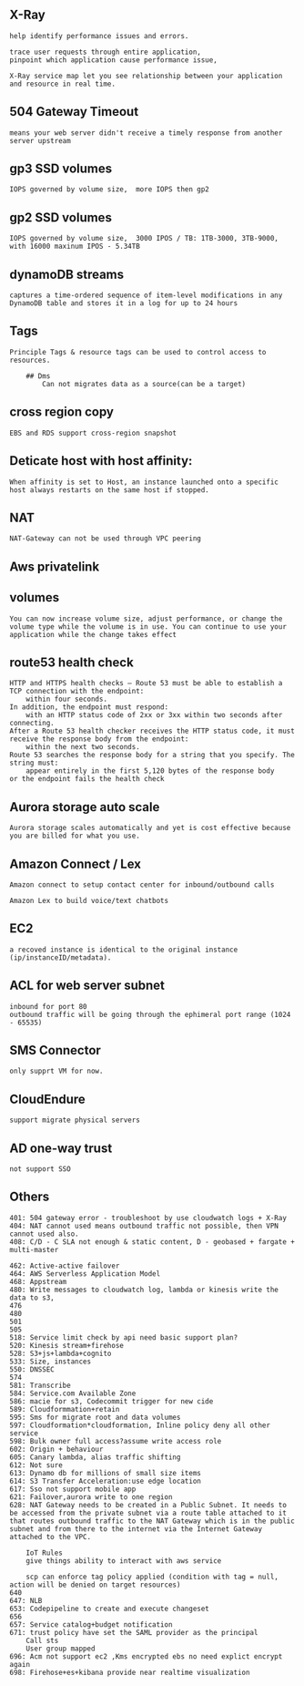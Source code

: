 ## X-Ray
    help identify performance issues and errors.

    trace user requests through entire application,
    pinpoint which application cause performance issue,
    
    X-Ray service map let you see relationship between your application and resource in real time.
## 504 Gateway Timeout
    means your web server didn't receive a timely response from another server upstream


## gp3 SSD volumes
    IOPS governed by volume size,  more IOPS then gp2
## gp2 SSD volumes
    IOPS governed by volume size,  3000 IPOS / TB: 1TB-3000, 3TB-9000, with 16000 maxinum IPOS - 5.34TB

## dynamoDB streams
    captures a time-ordered sequence of item-level modifications in any DynamoDB table and stores it in a log for up to 24 hours
## Tags
    Principle Tags & resource tags can be used to control access to resources.

        ## Dms
            Can not migrates data as a source(can be a target)

## cross region copy
    EBS and RDS support cross-region snapshot
## Deticate host with host affinity:

    When affinity is set to Host, an instance launched onto a specific host always restarts on the same host if stopped. 


## NAT
    NAT-Gateway can not be used through VPC peering

## Aws privatelink


## volumes
    You can now increase volume size, adjust performance, or change the volume type while the volume is in use. You can continue to use your application while the change takes effect


## route53 health check
    HTTP and HTTPS health checks – Route 53 must be able to establish a TCP connection with the endpoint:
        within four seconds. 
    In addition, the endpoint must respond:
        with an HTTP status code of 2xx or 3xx within two seconds after connecting. 
    After a Route 53 health checker receives the HTTP status code, it must receive the response body from the endpoint:
        within the next two seconds. 
    Route 53 searches the response body for a string that you specify. The string must:
        appear entirely in the first 5,120 bytes of the response body 
    or the endpoint fails the health check

## Aurora storage auto scale
    Aurora storage scales automatically and yet is cost effective because you are billed for what you use.

## Amazon Connect / Lex
    Amazon connect to setup contact center for inbound/outbound calls

    Amazon Lex to build voice/text chatbots

## EC2 
    a recoved instance is identical to the original instance (ip/instanceID/metadata).

## ACL for web server subnet
    inbound for port 80
    outbound traffic will be going through the ephimeral port range (1024 - 65535)
## SMS Connector
    only supprt VM for now.
## CloudEndure
    support migrate physical servers
## AD one-way trust
    not support SSO


## Others
    401: 504 gateway error - troubleshoot by use cloudwatch logs + X-Ray
    404: NAT cannot used means outbound traffic not possible, then VPN cannot used also.
    408: C/D - C SLA not enough & static content, D - geobased + fargate + multi-master
    
    462: Active-active failover
    464: AWS Serverless Application Model
    468: Appstream
    480: Write messages to cloudwatch log, lambda or kinesis write the data to s3, 
    476
    480
    501
    505
    518: Service limit check by api need basic support plan?
    520: Kinesis stream+firehose
    528: S3+js+lambda+cognito
    533: Size, instances
    550: DNSSEC
    574
    581: Transcribe
    584: Service.com Available Zone
    586: macie for s3, Codecommit trigger for new cide
    589: Cloudformmation+retain
    595: Sms for migrate root and data volumes
    597: Cloudformation*cloudformation, Inline policy deny all other service
    598: Bulk owner full access?assume write access role
    602: Origin + behaviour
    605: Canary lambda, alias traffic shifting
    612: Not sure
    613: Dynamo db for millions of small size items
    614: S3 Transfer Acceleration:use edge location
    617: Sso not support mobile app
    621: Failover,aurora write to one region
    628: NAT Gateway needs to be created in a Public Subnet. It needs to be accessed from the private subnet via a route table attached to it that routes outbound traffic to the NAT Gateway which is in the public subnet and from there to the internet via the Internet Gateway attached to the VPC.

        IoT Rules
        give things ability to interact with aws service

        scp can enforce tag policy applied (condition with tag = null, action will be denied on target resources)
    640
    647: NLB
    653: Codepipeline to create and execute changeset
    656
    657: Service catalog+budget notification
    671: trust policy have set the SAML provider as the principal
        Call sts 
        User group mapped
    696: Acm not support ec2 ,Kms encrypted ebs no need explict encrypt again
    698: Firehose+es+kibana provide near realtime visualization

